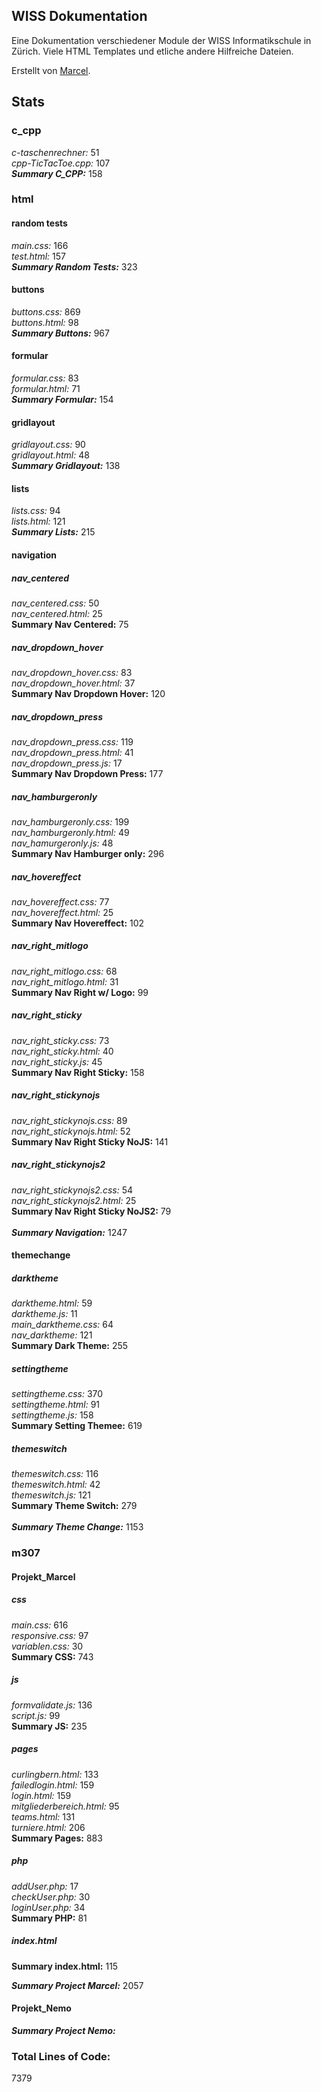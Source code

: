 ## WISS Dokumentation
Eine Dokumentation verschiedener Module der WISS Informatikschule in Zürich. Viele HTML Templates und etliche andere Hilfreiche Dateien.

Erstellt von [Marcel](https://github.com/thebauzz/ "thebauzz, Ersteller").

## Stats
### c_cpp
_c-taschenrechner:_ 51\
_cpp-TicTacToe.cpp:_ 107\
**_Summary C_CPP:_** 158

### html
#### random tests
_main.css:_ 166\
_test.html:_ 157\
**_Summary Random Tests:_** 323

#### buttons
_buttons.css:_ 869\
_buttons.html:_ 98\
**_Summary Buttons:_** 967

#### formular
_formular.css:_ 83\
_formular.html:_ 71\
**_Summary Formular:_** 154

#### gridlayout
_gridlayout.css:_ 90\
_gridlayout.html:_ 48\
**_Summary Gridlayout:_** 138

#### lists
_lists.css:_ 94\
_lists.html:_ 121\
**_Summary Lists:_** 215

#### navigation
##### nav_centered
_nav_centered.css:_ 50\
_nav_centered.html:_ 25\
**Summary Nav Centered:** 75

##### nav_dropdown_hover
_nav_dropdown_hover.css:_ 83\
_nav_dropdown_hover.html:_ 37\
**Summary Nav Dropdown Hover:** 120

##### nav_dropdown_press
_nav_dropdown_press.css:_ 119\
_nav_dropdown_press.html:_ 41\
_nav_dropdown_press.js:_ 17\
**Summary Nav Dropdown Press:** 177

##### nav_hamburgeronly
_nav_hamburgeronly.css:_ 199\
_nav_hamburgeronly.html:_ 49\
_nav_hamurgeronly.js:_ 48\
**Summary Nav Hamburger only:** 296

##### nav_hovereffect
_nav_hovereffect.css:_ 77\
_nav_hovereffect.html:_ 25\
**Summary Nav Hovereffect:** 102

##### nav_right_mitlogo
_nav_right_mitlogo.css:_ 68\
_nav_right_mitlogo.html:_ 31\
**Summary Nav Right w/ Logo:** 99

##### nav_right_sticky
_nav_right_sticky.css:_ 73\
_nav_right_sticky.html:_ 40\
_nav_right_sticky.js:_ 45\
**Summary Nav Right Sticky:** 158

##### nav_right_stickynojs
_nav_right_stickynojs.css:_ 89\
_nav_right_stickynojs.html:_ 52\
**Summary Nav Right Sticky NoJS:** 141

##### nav_right_stickynojs2
_nav_right_stickynojs2.css:_ 54\
_nav_right_stickynojs2.html:_ 25\
**Summary Nav Right Sticky NoJS2:** 79\
\
**_Summary Navigation:_** 1247

#### themechange
##### darktheme
_darktheme.html:_ 59\
_darktheme.js:_ 11\
_main_darktheme.css:_ 64\
_nav_darktheme:_ 121\
**Summary Dark Theme:** 255

##### settingtheme
_settingtheme.css:_ 370\
_settingtheme.html:_ 91\
_settingtheme.js:_ 158\
**Summary Setting Themee:** 619

##### themeswitch
_themeswitch.css:_ 116\
_themeswitch.html:_ 42\
_themeswitch.js:_ 121\
**Summary Theme Switch:** 279\
\
**_Summary Theme Change:_** 1153

### m307
#### Projekt_Marcel
##### css
_main.css:_ 616\
_responsive.css:_ 97\
_variablen.css:_ 30\
**Summary CSS:** 743

##### js
_formvalidate.js:_ 136\
_script.js:_ 99\
**Summary JS:** 235

##### pages
_curlingbern.html:_ 133\
_failedlogin.html:_ 159\
_login.html:_ 159\
_mitgliederbereich.html:_ 95\
_teams.html:_ 131\
_turniere.html:_ 206\
**Summary Pages:** 883

##### php
_addUser.php:_ 17\
_checkUser.php:_ 30\
_loginUser.php:_ 34\
**Summary PHP:** 81

##### index.html
**Summary index.html:** 115

**_Summary Project Marcel:_** 2057

#### Projekt_Nemo
**_Summary Project Nemo:_** 

### Total Lines of Code:
7379
